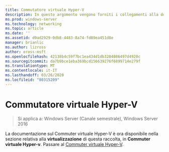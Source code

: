 ```yaml
---
title: Commutatore virtuale Hyper-V
description: In questo argomento vengono forniti i collegamenti alla documentazione del commutere virtuale Hyper-V per Windows Server 2016.
ms.prod: windows-server
ms.technology: networking
ms.topic: article
ms.date: ''
ms.assetid: d9ad2929-0db8-4483-8a74-fd89ea451d8e
manager: brianlic
ms.author: lizross
author: eross-msft
ms.openlocfilehash: 42138b4c59f7bc1ea434d1db3204086497d4920c
ms.sourcegitcommit: da7b9bce1eba369bcd156639276f6899714e279f
ms.translationtype: MT
ms.contentlocale: it-IT
ms.lasthandoff: 03/26/2020
ms.locfileid: "80315209"
---
```

# <a name="hyper-v-virtual-switch"></a>Commutatore virtuale Hyper-V

>Si applica a: Windows Server (Canale semestrale), Windows Server 2016

La documentazione sul Commuter virtuale Hyper-V è ora disponibile nella sezione relativa alla **virtualizzazione** di questa raccolta, in **Commuter virtuale Hyper-v**. Passare al [Commuter virtuale Hyper-V](https://docs.microsoft.com/windows-server/virtualization/hyper-v-virtual-switch/hyper-v-virtual-switch).